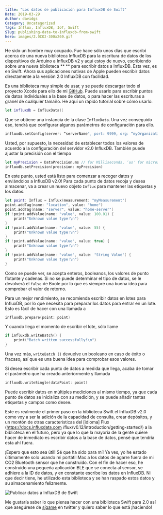 ```yaml
---
title: "Los datos de publicación para InfluxDB de Swift"
Date: 2019-03-29
Author: davidgs
Category: Uncategorized
Tags: Influx, InfluxDB, IoT, Swift
Slug: publishing-data-to-influxdb-from-swift
hero: images/2.0CO2-300x269.gif
---
```


He sido un hombre muy ocupado. Fue hace sólo unos días que escribí acerca de una nueva biblioteca InfluxDB para la escritura de datos de los dispositivos de Arduino a InfluxDB v2 y aquí estoy de nuevo, escribiendo sobre una nueva biblioteca ** ** para escribir datos a InfluxDB. Esta vez, es en Swift. Ahora sus aplicaciones nativas de Apple pueden escribir datos directamente a la versión 2.0 InfluxDB con facilidad.

Es una biblioteca muy simple de usar, y se puede descargar todo el proyecto Xcode para ello de mi [GitHub](https://github.com/davidgs/InfluxData-Swift). Puede usarlo para escribir puntos de datos individuales a la base de datos, o para hacer las escrituras a granel de cualquier tamaño. He aquí un rápido tutorial sobre cómo usarlo.

```swift
let influxdb = InfluxData()
```

Que se obtiene una instancia de la clase `InfluxData`. Una vez conseguido eso, tendrá que configurar algunos parámetros de configuración para ello.

```swift
influxdb.setConfig(server: “serverName", port: 9999, org: “myOrganization", bucket: “myBucket", token: “myToken")
```

Usted, por supuesto, la necesidad de establecer todos los valores de acuerdo a la configuración del servidor v2.0 InfluxDB. También puede ajustar la precisión con el tiempo

```swift
let myPrecision = DataPrecision.ms // for Milliseconds, ‘us' for microseconds, and ’s’ for seconds
influxdb.setPrecision(precision: myPrecision)
```

En este punto, usted está listo para comenzar a recoger datos y enviándolos a InfluxDB v2.0! Para cada punto de datos recoja y desea almacenar, va a crear un nuevo objeto `Influx` para mantener las etiquetas y los datos.

```swift
let point: Influx = Influx(measurement: "myMeasurement")
point.addTag(name: "location", value: "home")
point.addTag(name: "server", value: "home-server")
if !point.addValue(name: "value", value: 100.01) {
    print("Unknown value type!\n")
}
if !point.addValue(name: "value", value: 55) {
    print("Unknown value type!\n")
}
if !point.addValue(name: "value", value: true) {
    print("Unknown value type!\n")
}
if !point.addValue(name: "value", value: "String Value") {
    print("Unknown value type!\n")
}
```

Como se puede ver, se acepta enteros, booleanos, los valores de punto flotante y cadenas. Si no se puede determinar el tipo de datos, se le devolverá el `false` de Boole por lo que es siempre una buena idea para comprobar el valor de retorno.

Para un mejor rendimiento, se recomienda escribir datos en lotes para InfluxDB, por lo que necesita para preparar los datos para entrar en un lote. Esto es fácil de hacer con una llamada a

```swift
influxdb.prepare(point: point)
```

Y cuando llega el momento de escribir el lote, sólo llame

```swift
if influxdb.writeBatch() {
    print("Batch written successfully!\n")
}
```

Una vez más, `writeBatch ()` devuelve un booleano en caso de éxito o fracaso, así que es una buena idea para comprobar esos valores.

Si desea escribir cada punto de datos a medida que llega, acaba de tomar el parámetro que ha creado anteriormente y llamada

```swift
influxdb.writeSingle(dataPoint: point)
```

Puede escribir datos en múltiples mediciones al mismo tiempo, ya que cada punto de datos se inicializa con su medición, y se puede añadir tantas etiquetas y campos como desee.

Este es realmente el primer paso en la biblioteca Swift el InfluxDB v2.0 como voy a ser la adición de la capacidad de consulta, crear depósitos, y un montón de otras características del [idioma] Flux (https://docs.influxdata.com /flux/v0.12/introduction/getting-started/) a la biblioteca en el futuro, pero ya que lo que la mayoría de la gente quiere hacer de inmediato es escribir datos a la base de datos, pensé que tendría esta ahí fuera.

¡Espero que esto sea útil! Sé que ha sido para mí! Ya ves, yo he estado últimamente solo usando mi portátil Mac a los datos de agarre fuera de mi CO2 Bluetooth sensor que he construido. Con el fin de hacer eso, he construido una pequeña aplicación BLE que se conecta al sensor, se adhiere a la ID de datos, y en constante escribe los datos en InfluxDB. Ni que decir tiene, he utilizado esta biblioteca y se han raspado estos datos y su almacenamiento felizmente.

![Publicar datos a InfluxDB de Swift](/posts/category/database/images/2.0CO2-300x269.gif)

Me gustaría saber lo que piensa hacer con una biblioteca Swift para 2.0 así que asegúrese de [sígame](http://twitter.com/follow?user=davidgsIoT) en twitter y quiero saber lo que está ¡haciendo!
